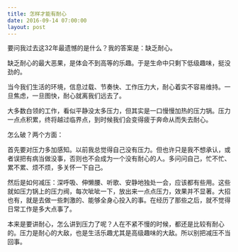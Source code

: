 ```yaml
---
title: 怎样才能有耐心
date: 2016-09-14 07:00:00
layout: post
---
```


要问我过去这32年最遗憾的是什么？我的答案是：缺乏耐心。

缺乏耐心的最大恶果，是体会不到高等的乐趣。于是生命中只剩下低级趣味，挺没劲的。

当今我们生活的环境，信息过载、节奏快、工作压力大，耐心着实不容易维持。一旦焦虑，一旦图快，耐心就离我们远去了。

大多数白领的工作，看似平静没太多压力，但其实是一口慢慢加热的压力锅。压力一点点积累，终将越过临界点，到时候我们会变得疲于奔命从而失去耐心。

怎么破？两个方面：

首先要对压力多加感知。以前我总觉得自己没有压力。但也许只是我不想承认，或者误把有病当做没事，否则也不会成为一个没有耐心的人。多问问自己，忙不忙、累不累、烦不烦，多关怀一下自己。

然后是如何减压：深呼吸、伸懒腰、听歌、安静地独处一会，应该都有些用。这些就如压力锅上的压力阀，每次呲呲一下，放出来一点点压力，效果并不显著。大招也有，就是去做一些刺激的、能够全身心投入的事。在经历了那些之后，就不觉得日常工作是多大点事了。

本来是要讲耐心，怎么讲到压力了呢？人在不紧不慢的时候，都还是比较有耐心的。压力是耐心的大敌，也是生活乐趣尤其是高级趣味的大敌。所以别把减压不当回事。
